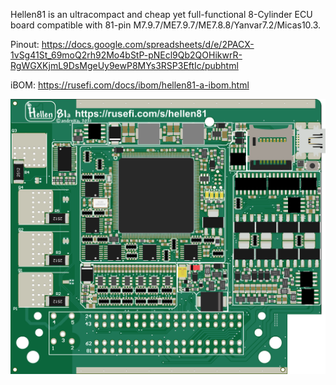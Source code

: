 Hellen81 is an ultracompact and cheap yet full-functional 8-Cylinder ECU board compatible with 81-pin M7.9.7/ME7.9.7/ME7.8.8/Yanvar7.2/Micas10.3.

Pinout:
https://docs.google.com/spreadsheets/d/e/2PACX-1vSg41St_69moQ2rh92Mo4bStP-pNEcl9Qb2QOHikwrR-RgWGXKjmL9DsMgeUy9ewP8MYs3RSP3EftIc/pubhtml

iBOM:
https://rusefi.com/docs/ibom/hellen81-a-ibom.html

![3D-rendered board view](https://raw.githubusercontent.com/andreika-git/hellen81/master/boards/hellen81-a/board/hellen81-a.png)
